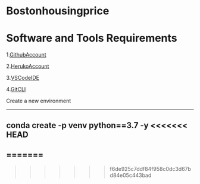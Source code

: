 # Bostonhousingprice
# Software and Tools Requirements
1.[GithubAccount](https://github.com)

2.[HerukoAccount](https://www.heroku.com/)

3.[VSCodeIDE](https://code.visualstudio.com/)

4.[GitCLI](https://git-scm.com/downloads)


Create a new environment

---
conda create -p venv python==3.7 -y
<<<<<<< HEAD
---
=======
---
>>>>>>> f6de925c7ddf84f958c0dc3d67bd84e05c443bad
